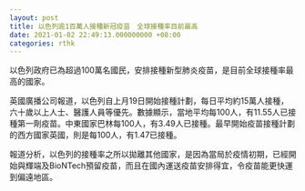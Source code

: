 ```yaml
---
layout: post
title: 以色列逾1百萬人接種新冠疫苗　全球接種率目前最高
date: 2021-01-02 22:49:13.000000000 +08:00
categories: rthk
---
```


以色列政府已為超過100萬名國民，安排接種新型肺炎疫苗，是目前全球接種率最高的國家。

英國廣播公司報道，以色列自上月19日開始接種計劃，每日平均約15萬人接種，六十歲以上人士、醫護人員等優先。數據顯示，當地平均每100人，有11.55人已接種第一劑疫苗。中東國家巴林每100人，有3.49人已接種。最早開始疫苗接種計劃的西方國家英國，則是每100人，有1.47已接種。

報道分析，以色列的接種率之所以拋離其他國家，是因為當局於疫情初期，已經開始與輝端及BioNTech預留疫苗，而且在國內運送疫苗安排得宜，令疫苗能更快運到偏遠地區。
